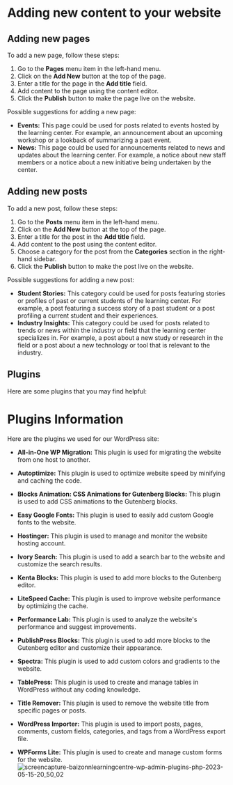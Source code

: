 # Adding new content to your website

## Adding new pages

To add a new page, follow these steps:

1. Go to the **Pages** menu item in the left-hand menu.
2. Click on the **Add New** button at the top of the page.
3. Enter a title for the page in the **Add title** field.
4. Add content to the page using the content editor.
5. Click the **Publish** button to make the page live on the website.

Possible suggestions for adding a new page:

* **Events:** This page could be used for posts related to events hosted by the learning center. For example, an announcement about an upcoming workshop or a lookback of summarizing a past event.
* **News:** This page could be used for announcements related to news and updates about the learning center. For example, a notice about new staff members or a notice about a new initiative being undertaken by the center.

## Adding new posts

To add a new post, follow these steps:

1. Go to the **Posts** menu item in the left-hand menu.
2. Click on the **Add New** button at the top of the page.
3. Enter a title for the post in the **Add title** field.
4. Add content to the post using the content editor.
5. Choose a category for the post from the **Categories** section in the right-hand sidebar.
6. Click the **Publish** button to make the post live on the website.

Possible suggestions for adding a new post:

* **Student Stories:** This category could be used for posts featuring stories or profiles of past or current students of the learning center. For example, a post featuring a success story of a past student or a post profiling a current student and their experiences.
* **Industry Insights:** This category could be used for posts related to trends or news within the industry or field that the learning center specializes in. For example, a post about a new study or research in the field or a post about a new technology or tool that is relevant to the industry.

## Plugins

Here are some plugins that you may find helpful:



# Plugins Information

Here are the plugins we used for our WordPress site:

* **All-in-One WP Migration:** This plugin is used for migrating the website from one host to another.

* **Autoptimize:** This plugin is used to optimize website speed by minifying and caching the code.

* **Blocks Animation: CSS Animations for Gutenberg Blocks:** This plugin is used to add CSS animations to the Gutenberg blocks.

* **Easy Google Fonts:** This plugin is used to easily add custom Google fonts to the website.

* **Hostinger:** This plugin is used to manage and monitor the website hosting account.

* **Ivory Search:** This plugin is used to add a search bar to the website and customize the search results.

* **Kenta Blocks:** This plugin is used to add more blocks to the Gutenberg editor.

* **LiteSpeed Cache:** This plugin is used to improve website performance by optimizing the cache.

* **Performance Lab:** This plugin is used to analyze the website's performance and suggest improvements.

* **PublishPress Blocks:** This plugin is used to add more blocks to the Gutenberg editor and customize their appearance.

* **Spectra:** This plugin is used to add custom colors and gradients to the website.

* **TablePress:** This plugin is used to create and manage tables in WordPress without any coding knowledge.

* **Title Remover:** This plugin is used to remove the website title from specific pages or posts.

* **WordPress Importer:** This plugin is used to import posts, pages, comments, custom fields, categories, and tags from a WordPress export file.

* **WPForms Lite:** This plugin is used to create and manage custom forms for the website.
![screencapture-baizonnlearningcentre-wp-admin-plugins-php-2023-05-15-20_50_02](https://github.com/cp3402-students/cp3402-2022-1-site-group-4d-sp51-2023/assets/71718819/2dad6f63-d6a6-4501-9ea7-490ec608359a)
